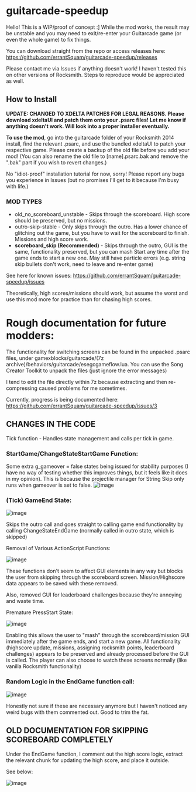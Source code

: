 # guitarcade-speedup
Hello! This is a WIP/proof of concept :] While the mod works, the result may be unstable and you may need to exit/re-enter your Guitarcade game (or even the whole game) to fix things.

You can download straight from the repo or access releases here: https://github.com/errantSquam/guitarcade-speedup/releases

Please contact me via Issues if anything doesn't work! I haven't tested this on other versions of Rocksmith. Steps to reproduce would be appreciated as well.

## How to Install
**UPDATE: CHANGED TO XDELTA PATCHES FOR LEGAL REASONS. Please download xdeltaUI and patch them onto your .psarc files! Let me know if anything doesn't work. Will look into a proper installer eventually.**

**To use the mod**, go into the guitarcade folder of your Rocksmith 2014 install, find the relevant .psarc, and use the bundled xdeltaUI to patch your respective game. Please create a backup of the old file before you add your mod!
(You can also rename the old file to \[name].psarc.bak and remove the ".bak" part if you wish to revert changes.)

No "idiot-proof" installation tutorial for now, sorry! Please report any bugs you experience in Issues (but no promises I'll get to it because I'm busy with life.)


### MOD TYPES
- old_no_scoreboard_unstable - Skips through the scoreboard. High score should be preserved, but no missions.
- outro-skip-stable - Only skips through the outro. Has a lower chance of glitching out the game, but you have to wait for the scoreboard to finish. Missions and high score work.
- **scoreboard_skip (Recommended)** - Skips through the outro, GUI is the same, functionality preserved, but you can mash Start any time after the game ends to start a new one. May still have particle errors (e.g. string skip bullets don't work, need to leave and re-enter game)


See here for known issues: https://github.com/errantSquam/guitarcade-speedup/issues

Theoretically, high scores/missions should work, but assume the worst and use this mod more for practice than for chasing high scores.

# Rough documentation for future modders:
The functionality for switching screens can be found in the unpacked .psarc files, under gamexblocks/guitarcade/(7z archive)/behaviors/guitarcade/esegcgameflow.lua. You can use the Song Creator Toolkit to unpack the files (just ignore the error messages)

I tend to edit the file directly within 7z because extracting and then re-compressing caused problems for me sometimes. 

Currently, progress is being documented here: https://github.com/errantSquam/guitarcade-speedup/issues/3

## CHANGES IN THE CODE
Tick function - Handles state management and calls per tick in game.

### StartGame/ChangeStateStartGame Function:

Some extra g_gameover = false states being issued for stability purposes (I have no way of testing whether this improves things, but it feels like it does in my opinion). This is because the projectile manager for String Skip only runs when gameover is set to false.
![image](https://github.com/user-attachments/assets/36e99d27-2810-4693-9e82-dc0c9caa433a)

### (Tick) GameEnd State:
![image](https://github.com/user-attachments/assets/d3b5eab1-e93e-47da-bf17-6fe353683aa9)

Skips the outro call and goes straight to calling game end functionality by calling ChangeStateEndGame (normally called in outro state, which is skipped)

Removal of Various ActionScript Functions:

![image](https://github.com/user-attachments/assets/05a7db67-cead-43ed-98d6-4d273e374767)

These functions don't seem to affect GUI elements in any way but blocks the user from skipping through the scoreboard screen. Mission/Highscore data appears to be saved with these removed.

Also, removed GUI for leaderboard challenges because they're annoying and waste time.

Premature PressStart State:

![image](https://github.com/user-attachments/assets/fa19d5ad-81ae-4286-8706-953732962022)

Enabling this allows the user to "mash" through the scoreboard/mission GUI immediately after the game ends, and start a new game. All functionality (highscore update, missions, assigning rocksmith points, leaderboard challenges) appears to be preserved and already processed before the GUI is called. The player can also choose to watch these screens normally (like vanilla Rocksmith functionality)

### Random Logic in the EndGame function call:

![image](https://github.com/user-attachments/assets/2009983d-fb2c-4432-8fa9-f71d83820cd1)

Honestly not sure if these are necessary anymore but I haven't noticed any weird bugs with them commented out. Good to trim the fat.


## OLD DOCUMENTATION FOR SKIPPING SCOREBOARD COMPLETELY
Under the EndGame function, I comment out the high score logic, extract the relevant chunk for updating the high score, and place it outside.

See below:

![image](https://github.com/user-attachments/assets/30623f16-f72f-464d-9acb-a9d68fc8e1c5)


